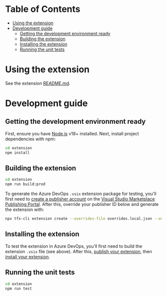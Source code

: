 
# Table of Contents

- [Using the extension](#using-the-extension)
- [Development guide](#development-guide)
  - [Getting the development environment ready](#getting-the-development-environment-ready)
  - [Building the extension](#building-the-extension)
  - [Installing the extension](#installing-the-extension)
  - [Running the unit tests](#running-the-unit-tests)

# Using the extension

See the extension [README.md](../extension/README.md).

# Development guide

## Getting the development environment ready

First, ensure you have [Node.js](https://docs.docker.com/engine/install/) v18+ installed.
Next, install project dependencies with npm:

```bash
cd extension
npm install
```

## Building the extension

```bash
cd extension
npm run build:prod
```

To generate the  Azure DevOps `.vsix` extension package for testing, you'll first need to [create a publisher account](https://learn.microsoft.com/en-us/azure/devops/extend/publish/overview?view=azure-devops#create-a-publisher) on the [Visual Studio Marketplace Publishing Portal](https://marketplace.visualstudio.com/manage/createpublisher?managePageRedirect=true). After this, override your publisher ID below and generate the extension with:

```bash
npx tfx-cli extension create --overrides-file overrides.local.json --override "{\"publisher\": \"your-publisher-id-here\"}" --json5
```

## Installing the extension

To test the extension in Azure DevOps, you'll first need to build the extension `.vsix` file (see above). After this, [publish your extension](https://learn.microsoft.com/en-us/azure/devops/extend/publish/overview?view=azure-devops#publish-your-extension), then [install your extension](https://learn.microsoft.com/en-us/azure/devops/extend/publish/overview?view=azure-devops#install-your-extension).

## Running the unit tests

```bash
cd extension
npm run test
```
